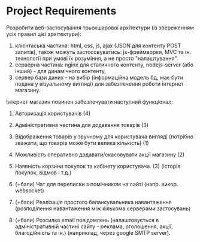 Project Requirements
====================

Розробити веб-застосування трьохшарової архітектури (із збереженням усіх правил цієї архітектури):

1) клієнтаська частина: html, css, js, ajax (JSON для контенту POST запитів), 
також можуть застосовуватись: js-фреймворки, MVC та ін. технології при умові їх розуміння, а не просто "налаштування".
2) серверна частина: nginx для статичного контенту, nodejs-server (або інший) - для динамічного контенту,
3) сервер бази даних - на вибір (інформаційна модель бд, має бути подана у візуальному вигляді) для забезпечення роботи інтернет магазину. 

Інтернет магазин повинен забезпечувати наступний функціонал:
1) Авторизація користувачів (4)
2) Адміністративна частина для додавання товарів (3)
4) Відображення товарів у зручному для користувача вигляді (потрібно зважати, що товарів може бути велика кількість) (1)
5) Можливість оперативно додавати/скасовувати акції магазину (2)
7) Наявність корзини покупок та кабінету користувача. (3) (історія покупок, відмов і т.д.)

3) (+бали) Чат для переписки з помічником на сайті (напр. викор. websocket)
6) (+бали) Реалізація простого балансувальника навантаження (розподілення навантаження між кількома серверами застосувань)
8) (+бали) Розсилка email повідомлень 
(налаштовується в адміністративній частині сайту - реклама, оголошення, акції, благодійність та ін.)
 (наприклад, через google SMTP server).

